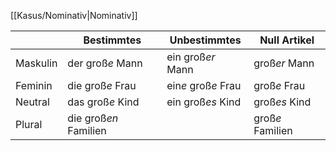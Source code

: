 [[Kasus/Nominativ|Nominativ]]

|          | Bestimmtes            | Unbestimmtes        | Null Artikel     |
| -------- | --------------------- | ------------------- | ---------------- |
| Maskulin | der groß*e* Mann      | ein groß*er* Mann   | groß*er* Mann    |
| Feminin  | die groß*e* Frau      | ein*e* groß*e* Frau | groß*e* Frau     |
| Neutral  | das groß*e* Kind      | ein groß*es* Kind   | groß*es* Kind    |
| Plural   | die groß*en* Familien |                     | groß*e* Familien |
